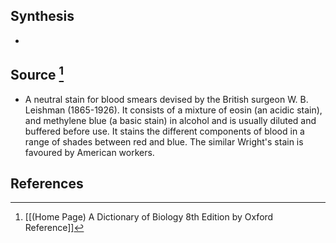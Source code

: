 ## Synthesis
- 
## Source [^1]
- A neutral stain for blood smears devised by the British surgeon W. B. Leishman (1865-1926). It consists of a mixture of eosin (an acidic stain), and methylene blue (a basic stain) in alcohol and is usually diluted and buffered before use. It stains the different components of blood in a range of shades between red and blue. The similar Wright's stain is favoured by American workers.
## References

[^1]: [[(Home Page) A Dictionary of Biology 8th Edition by Oxford Reference]]